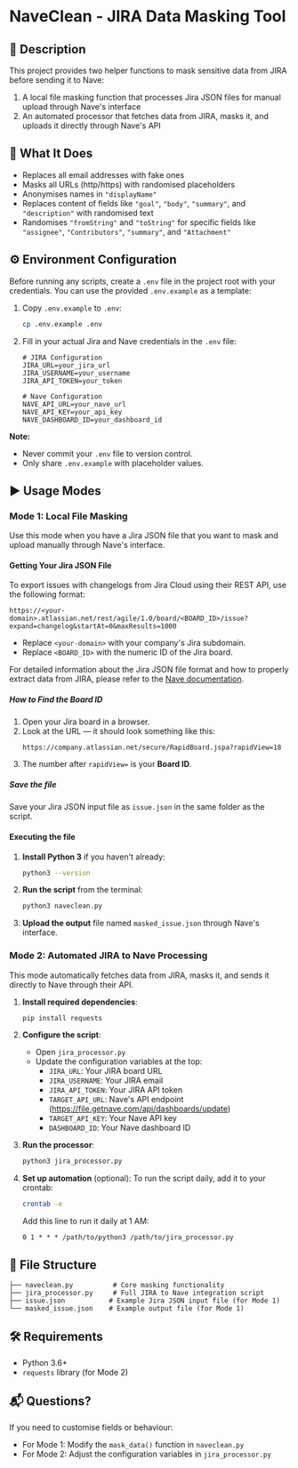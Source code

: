 # NaveClean - JIRA Data Masking Tool

## 📝 Description

This project provides two helper functions to mask sensitive data from JIRA before sending it to Nave:

1. A local file masking function that processes Jira JSON files for manual upload through Nave's interface
2. An automated processor that fetches data from JIRA, masks it, and uploads it directly through Nave's API

## 🔧 What It Does

* Replaces all email addresses with fake ones
* Masks all URLs (http/https) with randomised placeholders
* Anonymises names in `"displayName"`
* Replaces content of fields like `"goal"`, `"body"`, `"summary"`, and `"description"` with randomised text
* Randomises `"fromString"` and `"toString"` for specific fields like `"assignee"`, `"Contributors"`, `"summary"`, and `"Attachment"`

## ⚙️ Environment Configuration

Before running any scripts, create a `.env` file in the project root with your credentials. You can use the provided `.env.example` as a template:

1. Copy `.env.example` to `.env`:
   ```bash
   cp .env.example .env
   ```

2. Fill in your actual Jira and Nave credentials in the `.env` file:
   ```
   # JIRA Configuration
   JIRA_URL=your_jira_url
   JIRA_USERNAME=your_username
   JIRA_API_TOKEN=your_token

   # Nave Configuration
   NAVE_API_URL=your_nave_url
   NAVE_API_KEY=your_api_key
   NAVE_DASHBOARD_ID=your_dashboard_id
   ```

**Note:**
- Never commit your `.env` file to version control.
- Only share `.env.example` with placeholder values.

## ▶️ Usage Modes

### Mode 1: Local File Masking

Use this mode when you have a Jira JSON file that you want to mask and upload manually through Nave's interface.

#### Getting Your Jira JSON File

To export issues with changelogs from Jira Cloud using their REST API, use the following format:

```
https://<your-domain>.atlassian.net/rest/agile/1.0/board/<BOARD_ID>/issue?expand=changelog&startAt=0&maxResults=1000
```

* Replace `<your-domain>` with your company's Jira subdomain.
* Replace `<BOARD_ID>` with the numeric ID of the Jira board.

For detailed information about the Jira JSON file format and how to properly extract data from JIRA, please refer to the [Nave documentation](https://getnave.com/blog/loading-data-to-nave/).

##### How to Find the Board ID

1. Open your Jira board in a browser.
2. Look at the URL — it should look something like this:
   ```
   https://company.atlassian.net/secure/RapidBoard.jspa?rapidView=18
   ```
3. The number after `rapidView=` is your **Board ID**.

##### Save the file

Save your Jira JSON input file as `issue.json` in the same folder as the script.

#### Executing the file

1. **Install Python 3** if you haven't already:
   ```bash
   python3 --version
   ```

2. **Run the script** from the terminal:
   ```bash
   python3 naveclean.py
   ```

3. **Upload the output** file named `masked_issue.json` through Nave's interface.

### Mode 2: Automated JIRA to Nave Processing

This mode automatically fetches data from JIRA, masks it, and sends it directly to Nave through their API.

1. **Install required dependencies**:
   ```bash
   pip install requests
   ```

2. **Configure the script**:
   - Open `jira_processor.py`
   - Update the configuration variables at the top:
     - `JIRA_URL`: Your JIRA board URL
     - `JIRA_USERNAME`: Your JIRA email
     - `JIRA_API_TOKEN`: Your JIRA API token
     - `TARGET_API_URL`: Nave's API endpoint (https://file.getnave.com/api/dashboards/update)
     - `TARGET_API_KEY`: Your Nave API key
     - `DASHBOARD_ID`: Your Nave dashboard ID

3. **Run the processor**:
   ```bash
   python3 jira_processor.py
   ```

4. **Set up automation** (optional):
   To run the script daily, add it to your crontab:
   ```bash
   crontab -e
   ```
   Add this line to run it daily at 1 AM:
   ```
   0 1 * * * /path/to/python3 /path/to/jira_processor.py
   ```

## 📂 File Structure

```
├── naveclean.py          # Core masking functionality
├── jira_processor.py     # Full JIRA to Nave integration script
├── issue.json           # Example Jira JSON input file (for Mode 1)
└── masked_issue.json    # Example output file (for Mode 1)
```

## 🛠 Requirements

* Python 3.6+
* `requests` library (for Mode 2)

## 📬 Questions?

If you need to customise fields or behaviour:
* For Mode 1: Modify the `mask_data()` function in `naveclean.py`
* For Mode 2: Adjust the configuration variables in `jira_processor.py`
